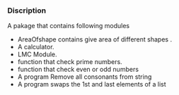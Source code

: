 ### Discription
A pakage that contains following modules
<Ul>
    <li>AreaOfshape contains give area of different shapes .</li>
    <li>A calculator.</li>
    <li>LMC Module.</li>
    <li>function that check prime numbers.</li>
    <li>function that check even or odd numbers</li>
    <li>A program Remove all consonants from string</li>
    <li>A program swaps the 1st and last elements of a list</li> </ul>
